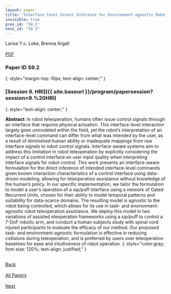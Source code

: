 ```yaml
---
layout: paper
title: "Interface-level Intent Inference for Environment-agnostic Robot Teleoperation Assistance"
invisible: true
prev_id: "S9.1"
next_id: "S9.3"
---
```

<div class="paper-authors">
  <div class="paper-author-box">
    <div class="paper-author-name">Larisa Y.c. Loke, Brenna Argall</div>
    <div class="paper-author-uni"></div>
  </div>
</div>

<div class="paper-pdf-modern">
  <div class="paper-menu-icon">
    <a href="https://www.roboticsproceedings.org/rss25/p801.pdf" title="Download PDF" target="_blank">
      <i class="fa fa-file-pdf-o"></i><br>
      <span class="paper-menu-label">PDF</span>
    </a>
  </div>
</div>

### Paper ID S9.2
{: style="margin-top: 10px; text-align: center;" }

### [Session 9. HRI]({{ site.baseurl }}/program/papersession?session=9.%20HRI)
{: style="text-align: center;" }

<b style="color: black;">Abstract: </b>In robot teleoperation, humans often issue control signals through an interface that requires physical actuation. This interface-level interaction largely goes unmodeled within the field, yet the robot’s interpretation of an interface-level command can differ from what was intended by the user, as a result of diminished human ability or inadequate mappings from raw interface signals to robot control signals. Interface-aware systems aim to address this limitation in robot teleoperation by explicitly considering the impact of a control interface on user input quality when interpreting interface signals for robot control. This work presents an interface-aware formulation for the direct inference of intended interface-level commands given known interaction characteristics of a control interface using data-driven modeling, allowing for teleoperation assistance without knowledge of the human’s policy. In our specific implementation, we tailor the formulation to model a user’s operation of a sip/puff interface using a network of Gated Recurrent Units, chosen for their ability to model temporal patterns and suitability for data-scarce domains. The resulting model is agnostic to the robot being controlled, which allows for its use in task- and environment-agnostic robot teleoperation assistance. We deploy this model in two variations of assisted  eleoperation frameworks using a sip/puff to control a 7-DoF robotic arm, and conduct a human subjects study with spinal cord injured participants to evaluate the efficacy of our method. Our proposed task- and environment-agnostic formulation is effective in reducing collisions during teleoperation, and is preferred by users over teleoperation baselines for ease and intuitiveness of robot operation.
{: style="color:gray; font-size: 120%; text-align: justified;" }

<div class="paper-menu">
  <div class="paper-menu-inner">
    <a href="{{ site.baseurl }}/program/papers/S9.1/" title="Previous Paper">
            <div class="paper-menu-icon">
                <i class="fa fa-chevron-left"></i><br>
                <span class="paper-menu-label">Back</span>
            </div>
        </a>
    <a href="{{ site.baseurl }}/program/papers" title="All Papers">
      <div class="paper-menu-icon">
        <i class="fa fa-list"></i><br>
        <span class="paper-menu-label">All Papers</span>
      </div>
    </a>
    <a href="{{ site.baseurl }}/program/papers/S9.3/" title="Next Paper">
            <div class="paper-menu-icon">
                <i class="fa fa-chevron-right"></i><br>
                <span class="paper-menu-label">Next</span>
            </div>
        </a>
  </div>
</div>
